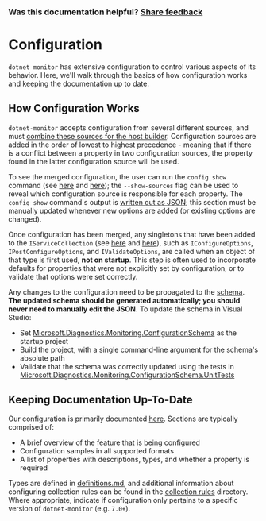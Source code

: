 ### Was this documentation helpful? [Share feedback](https://www.research.net/r/DGDQWXH?src=documentation%2FlearningPath%2Fconfiguration)

# Configuration

`dotnet monitor` has extensive configuration to control various aspects of its behavior. Here, we'll walk through the basics of how configuration works and keeping the documentation up to date.

## How Configuration Works

`dotnet-monitor` accepts configuration from several different sources, and must [combine these sources for the host builder](https://github.com/dotnet/dotnet-monitor/blob/b5bf953026d47318e521e5580524866ef0aab764/src/Tools/dotnet-monitor/HostBuilder/HostBuilderHelper.cs#L47). Configuration sources are added in the order of lowest to highest precedence - meaning that if there is a conflict between a property in two configuration sources, the property found in the latter configuration source will be used.

To see the merged configuration, the user can run the `config show` command (see [here](https://github.com/dotnet/dotnet-monitor/blob/b5bf953026d47318e521e5580524866ef0aab764/src/Tools/dotnet-monitor/Program.cs#L71) and [here](https://github.com/dotnet/dotnet-monitor/blob/b5bf953026d47318e521e5580524866ef0aab764/src/Tools/dotnet-monitor/Commands/ConfigShowCommandHandler.cs)); the `--show-sources` flag can be used to reveal which configuration source is responsible for each property. The `config show` command's output is [written out as JSON](https://github.com/dotnet/dotnet-monitor/blob/b5bf953026d47318e521e5580524866ef0aab764/src/Tools/dotnet-monitor/ConfigurationJsonWriter.cs); this section must be manually updated whenever new options are added (or existing options are changed).

Once configuration has been merged, any singletons that have been added to the `IServiceCollection` (see [here](https://github.com/dotnet/dotnet-monitor/blob/b5bf953026d47318e521e5580524866ef0aab764/src/Tools/dotnet-monitor/ServiceCollectionExtensions.cs) and [here](https://github.com/dotnet/dotnet-monitor/blob/b5bf953026d47318e521e5580524866ef0aab764/src/Tools/dotnet-monitor/Commands/CollectCommandHandler.cs#L84)), such as `IConfigureOptions`, `IPostConfigureOptions`, and `IValidateOptions`, are called when an object of that type is first used, **not on startup**. This step is often used to incorporate defaults for properties that were not explicitly set by configuration, or to validate that options were set correctly. 

Any changes to the configuration need to be propagated to the [schema](https://github.com/dotnet/dotnet-monitor/blob/b5bf953026d47318e521e5580524866ef0aab764/documentation/schema.json). **The updated schema should be generated automatically; you should never need to manually edit the JSON.** To update the schema in Visual Studio:
* Set [Microsoft.Diagnostics.Monitoring.ConfigurationSchema](https://github.com/dotnet/dotnet-monitor/tree/b5bf953026d47318e521e5580524866ef0aab764/src/Tests/Microsoft.Diagnostics.Monitoring.ConfigurationSchema) as the startup project
* Build the project, with a single command-line argument for the schema's absolute path
* Validate that the schema was correctly updated using the tests in [Microsoft.Diagnostics.Monitoring.ConfigurationSchema.UnitTests](https://github.com/dotnet/dotnet-monitor/tree/b5bf953026d47318e521e5580524866ef0aab764/src/Tests/Microsoft.Diagnostics.Monitoring.ConfigurationSchema.UnitTests)

## Keeping Documentation Up-To-Date

Our configuration is primarily documented [here](https://github.com/dotnet/dotnet-monitor/tree/b5bf953026d47318e521e5580524866ef0aab764/documentation/configuration). Sections are typically comprised of:
* A brief overview of the feature that is being configured
* Configuration samples in all supported formats
* A list of properties with descriptions, types, and whether a property is required

Types are defined in [definitions.md](https://github.com/dotnet/dotnet-monitor/blob/b5bf953026d47318e521e5580524866ef0aab764/documentation/api/definitions.md), and additional information about configuring collection rules can be found in the [collection rules](https://github.com/dotnet/dotnet-monitor/blob/b5bf953026d47318e521e5580524866ef0aab764/documentation/collectionrules) directory. Where appropriate, indicate if configuration only pertains to a specific version of `dotnet-monitor` (e.g. `7.0+`).
